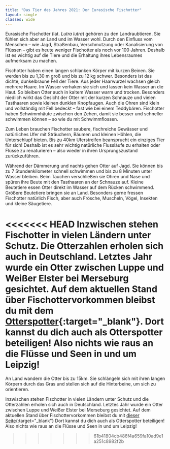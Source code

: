 ```yaml
---
title: "Das Tier des Jahres 2021: Der Eurasische Fischotter"
layout: single
classes: wide
---
```

Eurasische Fischotter (lat. *Lutra lutra*) gehören zu den Landraubtieren. Sie fühlen sich aber an Land und im Wasser wohl. Durch den Einfluss vom Menschen – wie Jagd, Straßenbau, Verschmutzung oder Kanalisierung von Flüssen – gibt es heute weniger Fischotter als noch vor 100 Jahren. Deshalb ist es wichtig auf die Tiere und die Erhaltung ihres Lebensraumes aufmerksam zu machen.

Fischotter haben einen langen schlanken Körper mit kurzen Beinen. Sie werden bis zu 1,30 m groß und bis zu 12 kg schwer. Besonders ist das dichte, dunkelbraune Fell der Tiere. Aus jeder Haarwurzel wachsen gleich mehrere Haare. Im Wasser verhaken sie sich und lassen kein Wasser an die Haut. So bleiben Otter auch in kaltem Wasser warm und trocken. Besonders niedlich wirkt das Gesicht der Otter mit der kurzen Schnauze und vielen Tasthaaren sowie kleinen dunklen Knopfaugen. Auch die Ohren sind klein und vollständig mit Fell bedeckt – fast wie bei einem Teddybären. Fischotter haben Schwimmhäute zwischen den Zehen, damit sie besser und schneller schwimmen können – so wie du mit Schwimmflossen.

Zum Leben brauchen Fischotter saubere, fischreiche Gewässer und natürliches Ufer mit Sträuchern, Bäumen und kleinen Höhlen, die Unterschlupf bieten. Bis zu 40km Uferstreifen beansprucht ein einziges Tier für sich! Deshalb ist es sehr wichtig natürliche Flussläufe zu erhalten oder Flüsse zu renaturieren – also wieder in ihren Ursprungszustand zurückzuführen.

Während der Dämmerung und nachts gehen Otter auf Jagd. Sie können bis zu 7 Stundenkilometer schnell schwimmen und bis zu 8 Minuten unter Wasser bleiben. Beim Tauchen verschließen sie Ohren und Nase und spüren ihre Beute mit den Tasthaaren an der Schnauze auf. Kleine Beutetiere essen Otter direkt im Wasser auf dem Rücken schwimmend. Größere Beutetiere bringen sie an Land. Besonders gerne fressen Fischotter natürlich Fisch, aber auch Frösche, Muscheln, Vögel, Insekten und kleine Säugetiere.

<<<<<<< HEAD
Inzwischen stehen Fischotter in vielen Ländern unter Schutz. Die Otterzahlen erholen sich auch in Deutschland. Letztes Jahr wurde ein Otter zwischen Luppe und Weißer Elster bei Merseburg gesichtet. Auf dem aktuellen Stand über Fischottervorkommen bleibst du mit dem [Otterspotter](https://www.otterspotter.de/uber-otterspotter){:target="_blank"}. Dort kannst du dich auch als Otterspotter beteiligen! Also nichts wie raus an die Flüsse und Seen in und um Leipzig!
=======
An Land wandern die Otter bis zu 15km. Sie schlängeln sich mit ihren langen Körpern durch das Gras und stellen sich auf die Hinterbeine, um sich zu orientieren.

Inzwischen stehen Fischotter in vielen Ländern unter Schutz und die Otterzahlen erholen sich auch in Deutschland. Letztes Jahr wurde ein Otter zwischen Luppe und Weißer Elster bei Merseburg gesichtet. Auf dem aktuellen Stand über Fischottervorkommen bleibst du mit [dieser Seite](https://www.otterspotter.de/uber-otterspotter){:target="_blank"} Dort kannst du dich auch als Otterspotter beteiligen! Also nichts wie raus an die Flüsse und Seen in und um Leipzig!
>>>>>>> 61b41804cb486f4a659fa10ad9e1a251c8982f2b

